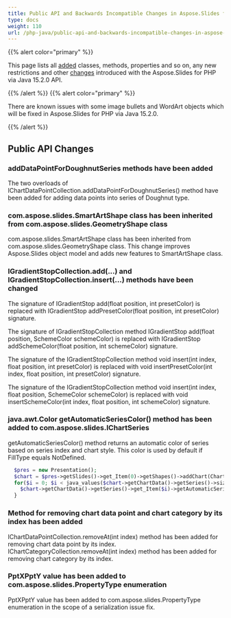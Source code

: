 ```yaml
---
title: Public API and Backwards Incompatible Changes in Aspose.Slides for PHP via Java 15.2.0
type: docs
weight: 110
url: /php-java/public-api-and-backwards-incompatible-changes-in-aspose-slides-for-java-15-2-0/
---
```


{{% alert color="primary" %}} 

This page lists all [added](/slides/php-java/public-api-and-backwards-incompatible-changes-in-aspose-slides-for-java-15-2-0/) classes, methods, properties and so on, any new restrictions and other [changes](/slides/php-java/public-api-and-backwards-incompatible-changes-in-aspose-slides-for-java-15-2-0/) introduced with the Aspose.Slides for PHP via Java 15.2.0 API.

{{% /alert %}} {{% alert color="primary" %}} 

There are known issues with some image bullets and WordArt objects which will be fixed in Aspose.Slides for PHP via Java 15.2.0.

{{% /alert %}} 
## **Public API Changes**
### **addDataPointForDoughnutSeries methods have been added**
The two overloads of IChartDataPointCollection.addDataPointForDoughnutSeries() method have been added for adding data points into series of Doughnut type.
### **com.aspose.slides.SmartArtShape class has been inherited from com.aspose.slides.GeometryShape class**
com.aspose.slides.SmartArtShape class has been inherited from com.aspose.slides.GeometryShape class. This change improves Aspose.Slides object model and adds new features to SmartArtShape class.
### **IGradientStopCollection.add(...) and IGradientStopCollection.insert(...) methods have been changed**
The signature of IGradientStop add(float position, int presetColor) is replaced with IGradientStop addPresetColor(float position, int presetColor) signature.

The signature of IGradientStopCollection method IGradientStop add(float position, SchemeColor schemeColor) is replaced with IGradientStop addSchemeColor(float position, int schemeColor) signature.

The signature of the IGradientStopCollection method void insert(int index, float position, int presetColor) is replaced with void insertPresetColor(int index, float position, int presetColor) signature.

The signature of the IGradientStopCollection method void insert(int index, float position, SchemeColor schemeColor) is replaced with void insertSchemeColor(int index, float position, int schemeColor) signature.
### **java.awt.Color getAutomaticSeriesColor() method has been added to com.aspose.slides.IChartSeries**
getAutomaticSeriesColor() method returns an automatic color of series based on series index and chart style. This color is used by default if FillType equals NotDefined.
﻿

```php
  $pres = new Presentation();
  $chart = $pres->getSlides()->get_Item(0)->getShapes()->addChart(ChartType->ClusteredColumn, 100, 50, 600, 400);
  for($i = 0; $i < java_values($chart->getChartData()->getSeries()->size()) ; $i++) {
    $chart->getChartData()->getSeries()->get_Item($i)->getAutomaticSeriesColor();
  }
```
### **Method for removing chart data point and chart category by its index has been added**
IChartDataPointCollection.removeAt(int index) method has been added for removing chart data point by its index.
IChartCategoryCollection.removeAt(int index) method has been added for removing chart category by its index.
### **PptXPptY value has been added to com.aspose.slides.PropertyType enumeration**
PptXPptY value has been added to com.aspose.slides.PropertyType enumeration in the scope of a serialization issue fix.
